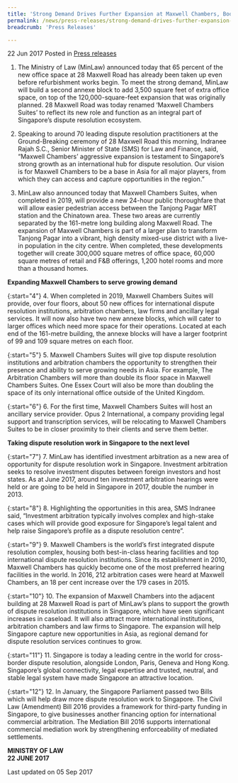 ```yaml
---
title: 'Strong Demand Drives Further Expansion at Maxwell Chambers, Boosting Singapore’s Position as Dispute Resolution Hub'
permalink: /news/press-releases/strong-demand-drives-further-expansion-at-maxwell-chambers--boos/
breadcrumb: 'Press Releases'

---
```



22 Jun 2017 Posted in [Press releases](/news/press-releases)

1. The Ministry of Law (MinLaw) announced today that 65 percent of the new office space at 28 Maxwell Road has already been taken up even before refurbishment works begin. To meet the strong demand, MinLaw will build a second annexe block to add 3,500 square feet of extra office space, on top of the 120,000-square-feet expansion that was originally planned. 28 Maxwell Road was today renamed ‘Maxwell Chambers Suites’ to reflect its new role and function as an integral part of Singapore’s dispute resolution ecosystem.

 

2. Speaking to around 70 leading dispute resolution practitioners at the Ground-Breaking ceremony of 28 Maxwell Road this morning, Indranee Rajah S.C., Senior Minister of State (SMS) for Law and Finance, said, “Maxwell Chambers’ aggressive expansion is testament to Singapore’s strong growth as an international hub for dispute resolution. Our vision is for Maxwell Chambers to be a base in Asia for all major players, from which they can access and capture opportunities in the region.”

 

3. MinLaw also announced today that Maxwell Chambers Suites, when completed in 2019, will provide a new 24-hour public thoroughfare that will allow easier pedestrian access between the Tanjong Pagar MRT station and the Chinatown area. These two areas are currently separated by the 161-metre long building along Maxwell Road. The expansion of Maxwell Chambers is part of a larger plan to transform Tanjong Pagar into a vibrant, high density mixed-use district with a live-in population in the city centre. When completed, these developments together will create 300,000 square metres of office space, 60,000 square metres of retail and F&B offerings, 1,200 hotel rooms and more than a thousand homes.

 

**Expanding Maxwell Chambers to serve growing demand**

 
{:start="4"}
4. When completed in 2019, Maxwell Chambers Suites will provide, over four floors, about 50 new offices for international dispute resolution institutions, arbitration chambers, law firms and ancillary legal services. It will now also have two new annexe blocks, which will cater to larger offices which need more space for their operations. Located at each end of the 161-metre building, the annexe blocks will have a larger footprint of 99 and 109 square metres on each floor.

 
{:start="5"}
5. Maxwell Chambers Suites will give top dispute resolution institutions and arbitration chambers the opportunity to strengthen their presence and ability to serve growing needs in Asia. For example, The Arbitration Chambers will more than double its floor space in Maxwell Chambers Suites. One Essex Court will also be more than doubling the space of its only international office outside of the United Kingdom.

 
{:start="6"}
6. For the first time, Maxwell Chambers Suites will host an ancillary service provider. Opus 2 International, a company providing legal support and transcription services, will be relocating to Maxwell Chambers Suites to be in closer proximity to their clients and serve them better.

 

**Taking dispute resolution work in Singapore to the next level**

 
{:start="7"}
7. MinLaw has identified investment arbitration as a new area of opportunity for dispute resolution work in Singapore. Investment arbitration seeks to resolve investment disputes between foreign investors and host states. As at June 2017, around ten investment arbitration hearings were held or are going to be held in Singapore in 2017, double the number in 2013.

 

{:start="8"}
8. Highlighting the opportunities in this area, SMS Indranee said, “Investment arbitration typically involves complex and high-stake cases which will provide good exposure for Singapore’s legal talent and help raise Singapore’s profile as a dispute resolution centre”.

 
{:start="9"}
9. Maxwell Chambers is the world’s first integrated dispute resolution complex, housing both best-in-class hearing facilities and top international dispute resolution institutions. Since its establishment in 2010, Maxwell Chambers has quickly become one of the most preferred hearing facilities in the world. In 2016, 212 arbitration cases were heard at Maxwell Chambers, an 18 per cent increase over the 179 cases in 2015.

 
{:start="10"}
10. The expansion of Maxwell Chambers into the adjacent building at 28 Maxwell Road is part of MinLaw’s plans to support the growth of dispute resolution institutions in Singapore, which have seen significant increases in caseload. It will also attract more international institutions, arbitration chambers and law firms to Singapore. The expansion will help Singapore capture new opportunities in Asia, as regional demand for dispute resolution services continues to grow.

 
{:start="11"}
11. Singapore is today a leading centre in the world for cross-border dispute resolution, alongside London, Paris, Geneva and Hong Kong. Singapore’s global connectivity, legal expertise and trusted, neutral, and stable legal system have made Singapore an attractive location.

 
{:start="12"}
12. In January, the Singapore Parliament passed two Bills which will help draw more dispute resolution work to Singapore. The Civil Law (Amendment) Bill 2016 provides a framework for third-party funding in Singapore, to give businesses another financing option for international commercial arbitration. The Mediation Bill 2016 supports international commercial mediation work by strengthening enforceability of mediated settlements.

 

 

**MINISTRY OF LAW**    
**22 JUNE 2017**

<p class="right-side-updated">Last updated on 05 Sep 2017</p> 
